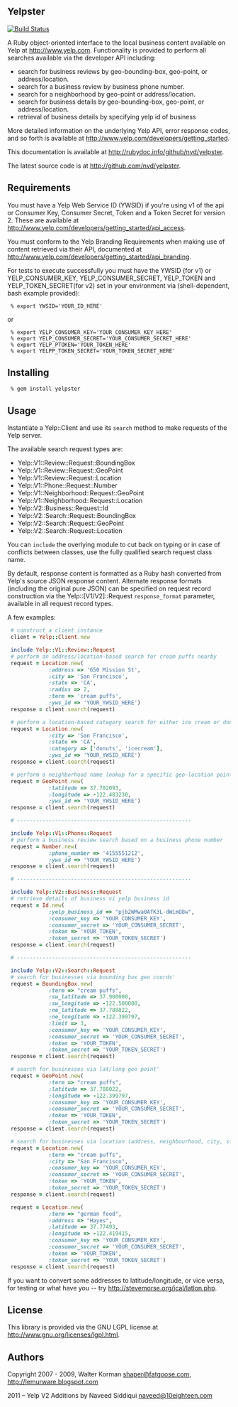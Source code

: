 ## Yelpster

[![Build Status](https://travis-ci.org/nvd/yelpster.png?branch=develop)](https://travis-ci.org/nvd/yelpster)

A Ruby object-oriented interface to the local business content available
on Yelp at http://www.yelp.com.  Functionality is provided to perform
all searches available via the developer API including:

* search for business reviews by geo-bounding-box, geo-point, or address/location.
* search for a business review by business phone number.
* search for a neighborhood by geo-point or address/location.
* search for business details by geo-bounding-box, geo-point, or address/location.
* retrieval of business details by specifying yelp id of business

More detailed information on the underlying Yelp API, error response codes, and so forth is available at http://www.yelp.com/developers/getting_started.

This documentation is available at http://rubydoc.info/github/nvd/yelpster.

The latest source code is at http://github.com/nvd/yelpster.

## Requirements

You must have a Yelp Web Service ID (YWSID) if you're using v1 of the api or Consumer Key, Consumer Secret, Token and a Token Secret for version 2. These are available at http://www.yelp.com/developers/getting_started/api_access.

You must conform to the Yelp Branding Requirements when making use of content
retrieved via their API, documented at http://www.yelp.com/developers/getting_started/api_branding.

For tests to execute successfully you must have the YWSID (for v1) or YELP_CONSUMER_KEY, YELP_CONSUMER_SECRET, YELP_TOKEN and YELP_TOKEN_SECRET(for v2) set in your environment via (shell-dependent, bash example provided):

```console
 % export YWSID='YOUR_ID_HERE'
```

or

```console
 % export YELP_CONSUMER_KEY='YOUR_CONSUMER_KEY_HERE'
 % export YELP_CONSUMER_SECRET='YOUR_CONSUMER_SECRET_HERE'
 % export YELP_PTOKEN='YOUR_TOKEN_HERE'
 % export YELPP_TOKEN_SECRET='YOUR_TOKEN_SECRET_HERE'
```

## Installing

```console
 % gem install yelpster
```

## Usage

Instantiate a Yelp::Client and use its ```search``` method to make requests of
the Yelp server.

The available search request types are:

* Yelp::V1::Review::Request::BoundingBox
* Yelp::V1::Review::Request::GeoPoint
* Yelp::V1::Review::Request::Location
* Yelp::V1::Phone::Request::Number
* Yelp::V1::Neighborhood::Request::GeoPoint
* Yelp::V1::Neighborhood::Request::Location
* Yelp::V2::Business::Request::Id
* Yelp::V2::Search::Request::BoundingBox
* Yelp::V2::Search::Request::GeoPoint
* Yelp::V2::Search::Request::Location

You can ```include``` the overlying module to cut back on typing
or in case of conflicts between classes, use the fully qualified search request class name.

By default, response content is formatted as a Ruby hash converted from Yelp's
source JSON response content. Alternate response formats (including the
original pure JSON) can be specified on request record construction via the
Yelp::[V1/V2]::Request ```response_format``` parameter, available in all request record
types.

A few examples:

```ruby
 # construct a client instance
 client = Yelp::Client.new

 include Yelp::V1::Review::Request
 # perform an address/location-based search for cream puffs nearby
 request = Location.new(
             :address => '650 Mission St',
             :city => 'San Francisco',
             :state => 'CA',
             :radius => 2,
             :term => 'cream puffs',
             :yws_id => 'YOUR_YWSID_HERE')
 response = client.search(request)

 # perform a location-based category search for either ice cream or donut shops in SF
 request = Location.new(
             :city => 'San Francisco',
             :state => 'CA',
             :category => ['donuts', 'icecream'],
             :yws_id => 'YOUR_YWSID_HERE')
 response = client.search(request)

 # perform a neighborhood name lookup for a specific geo-location point
 request = GeoPoint.new(
             :latitude => 37.782093,
             :longitude => -122.483230,
             :yws_id => 'YOUR_YWSID_HERE')
 response = client.search(request)

 # -------------------------------------------------------

 include Yelp::V1::Phone::Request
 # perform a business review search based on a business phone number
 request = Number.new(
             :phone_number => '4155551212',
             :yws_id => 'YOUR_YWSID_HERE')
 response = client.search(request)

 # -------------------------------------------------------

 include Yelp::V2::Business::Request
 # retrieve details of business vi yelp business id
 request = Id.new(
             :yelp_business_id => "pjb2WMwa0AfK3L-dWimO8w",
             :consumer_key => 'YOUR_CONSUMER_KEY',
             :consumer_secret => 'YOUR_CONSUMER_SECRET',
             :token => 'YOUR_TOKEN',
             :token_secret => 'YOUR_TOKEN_SECRET')
 response = client.search(request)

 # -------------------------------------------------------

 include Yelp::V2::Search::Request
 # search for businesses via bounding box geo coords'
 request = BoundingBox.new(
             :term => "cream puffs",
             :sw_latitude => 37.900000,
             :sw_longitude => -122.500000,
             :ne_latitude => 37.788022,
             :ne_longitude => -122.399797,
             :limit => 3,
             :consumer_key => 'YOUR_CONSUMER_KEY',
             :consumer_secret => 'YOUR_CONSUMER_SECRET',
             :token => 'YOUR_TOKEN',
             :token_secret => 'YOUR_TOKEN_SECRET')
 response = client.search(request)

 # search for businesses via lat/long geo point'
 request = GeoPoint.new(
             :term => "cream puffs",
             :latitude => 37.788022,
             :longitude => -122.399797,
             :consumer_key => 'YOUR_CONSUMER_KEY',
             :consumer_secret => 'YOUR_CONSUMER_SECRET',
             :token => 'YOUR_TOKEN',
             :token_secret => 'YOUR_TOKEN_SECRET')
 response = client.search(request)

 # search for businesses via location (address, neighbourhood, city, state, zip, country, latitude, longitude)'
 request = Location.new(
             :term => "cream puffs",
             :city => "San Francisco",
             :consumer_key => 'YOUR_CONSUMER_KEY',
             :consumer_secret => 'YOUR_CONSUMER_SECRET',
             :token => 'YOUR_TOKEN',
             :token_secret => 'YOUR_TOKEN_SECRET')
 response = client.search(request)

 request = Location.new(
             :term => "german food",
             :address => "Hayes",
             :latitude => 37.77493,
             :longitude => -122.419415,
             :consumer_key => 'YOUR_CONSUMER_KEY',
             :consumer_secret => 'YOUR_CONSUMER_SECRET',
             :token => 'YOUR_TOKEN',
             :token_secret => 'YOUR_TOKEN_SECRET')
 response = client.search(request)
```

If you want to convert some addresses to latitude/longitude, or vice
versa, for testing or what have you -- try http://stevemorse.org/jcal/latlon.php.

## License

This library is provided via the GNU LGPL license at http://www.gnu.org/licenses/lgpl.html.

## Authors

Copyright 2007 - 2009, Walter Korman <shaper@fatgoose.com>, http://lemurware.blogspot.com

2011 – Yelp V2 Additions by Naveed Siddiqui <naveed@10eighteen.com>

